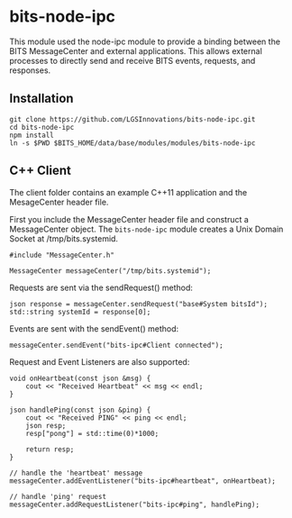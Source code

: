# bits-node-ipc

This module used the node-ipc module to provide a binding between the BITS
MessageCenter and external applications.  This allows external processes to
directly send and receive BITS events, requests, and responses.

## Installation


    git clone https://github.com/LGSInnovations/bits-node-ipc.git
    cd bits-node-ipc
    npm install
    ln -s $PWD $BITS_HOME/data/base/modules/modules/bits-node-ipc

## C++ Client

The client folder contains an example C++11 application and the MesageCenter
header file.

First you include the MessageCenter header file and construct a MessageCenter
object.  The `bits-node-ipc` module creates a Unix Domain Socket at
/tmp/bits.systemid.
    
    #include "MessageCenter.h"

    MessageCenter messageCenter("/tmp/bits.systemid");

Requests are sent via the sendRequest() method:

    json response = messageCenter.sendRequest("base#System bitsId");
    std::string systemId = response[0];

Events are sent with the sendEvent() method:

    messageCenter.sendEvent("bits-ipc#Client connected");


Request and Event Listeners are also supported:

    void onHeartbeat(const json &msg) {
        cout << "Received Heartbeat" << msg << endl;
    }

    json handlePing(const json &ping) {
        cout << "Received PING" << ping << endl;
        json resp;
        resp["pong"] = std::time(0)*1000;

        return resp;
    }

    // handle the 'heartbeat' message
    messageCenter.addEventListener("bits-ipc#heartbeat", onHeartbeat);

    // handle 'ping' request
    messageCenter.addRequestListener("bits-ipc#ping", handlePing);
